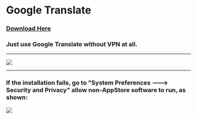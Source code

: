 Google Translate
================

### [Download Here](https://github.com/DebugWidget/GoogleTranslate/raw/master/GoogleTranslate.zip)  

### Just use Google Translate without VPN at all.

---

![](https://raw.githubusercontent.com/DebugWidget/GoogleTranslate/master/image.png)

---

### If the installation fails, go to "System Preferences ---> Security and Privacy" allow non-AppStore software to run, as shown:

![](https://raw.githubusercontent.com/DebugWidget/GoogleTranslate/master/image2.png)